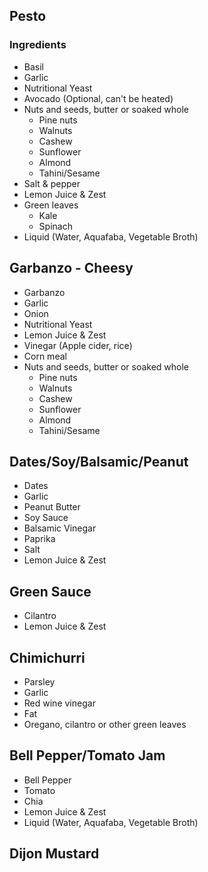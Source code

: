 ## Pesto

### Ingredients
- Basil
- Garlic
- Nutritional Yeast
- Avocado (Optional, can't be heated)
- Nuts and seeds, butter or soaked whole
  - Pine nuts
  - Walnuts
  - Cashew
  - Sunflower
  - Almond
  - Tahini/Sesame
- Salt & pepper
- Lemon Juice & Zest
- Green leaves
  - Kale
  - Spinach
- Liquid (Water, Aquafaba, Vegetable Broth)

## Garbanzo - Cheesy

- Garbanzo
- Garlic
- Onion
- Nutritional Yeast
- Lemon Juice & Zest
- Vinegar (Apple cider, rice)
- Corn meal
- Nuts and seeds, butter or soaked whole
  - Pine nuts
  - Walnuts
  - Cashew
  - Sunflower
  - Almond
  - Tahini/Sesame

## Dates/Soy/Balsamic/Peanut

- Dates
- Garlic
- Peanut Butter
- Soy Sauce
- Balsamic Vinegar
- Paprika
- Salt
- Lemon Juice & Zest

## Green Sauce

- Cilantro
- Lemon Juice & Zest

## Chimichurri

- Parsley
- Garlic
- Red wine vinegar
- Fat
- Oregano, cilantro or other green leaves

## Bell Pepper/Tomato Jam

- Bell Pepper
- Tomato
- Chia
- Lemon Juice & Zest
- Liquid (Water, Aquafaba, Vegetable Broth)

## Dijon Mustard
